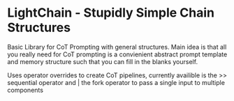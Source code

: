 # LightChain - Stupidly Simple Chain Structures

Basic Library for CoT Prompting with general structures. Main idea is that all you really need for CoT prompting is a convienient abstract prompt template and memory structure such that you can fill in the blanks yourself.

Uses operator overrides to create CoT pipelines, currently availible is the >> sequential operator and | the fork operator to pass a single input to multiple components